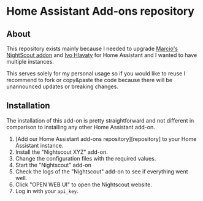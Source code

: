 # Home Assistant Add-ons repository

## About

This repository exists mainly because I needed to upgrade [Marcio's NightScout addon](https://github.com/marciogranzotto/addon-nightscout) and [Ivo Hlavaty](https://github.com/i-cz/addon-nightscout) for Home Assistant and I wanted to have multiple instances.

This serves solely for my personal usage so if you would like to reuse I recommend to fork or copy&paste the code because there will be unannounced updates or breaking changes.

## Installation
The installation of this add-on is pretty straightforward and not different in comparison to installing any other Home Assistant add-on.

1.  [Add our Home Assistant add-ons repository][repository] to your Home Assistant instance.
2.  Install the "Nightscout XYZ" add-on.
3.  Change the configuration files with the required values.
4.  Start the "Nightscout" add-on
5.  Check the logs of the "Nightscout" add-on to see if everything went well.
6.  Click "OPEN WEB UI" to open the Nightscout website.
7.  Log in with your `api_key`.
